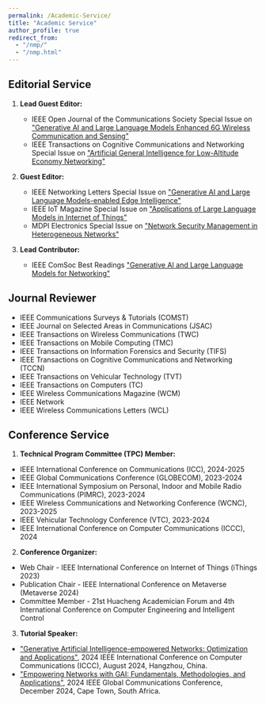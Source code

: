 ```yaml
---
permalink: /Academic-Service/
title: "Academic Service"
author_profile: true
redirect_from: 
  - "/nmp/"
  - "/nmp.html"
---
```

## Editorial Service
1. **Lead Guest Editor:**
   - IEEE Open Journal of the Communications Society Special Issue on ["Generative AI and Large Language Models Enhanced 6G Wireless Communication and Sensing"](https://www.comsoc.org/publications/journals/ieee-ojcoms/cfp/generative-ai-and-large-language-models-enhanced-6g-wireless)
   - IEEE Transactions on Cognitive Communications and Networking Special Issue on ["Artificial General Intelligence for Low-Altitude Economy Networking"](https://www.comsoc.org/publications/journals/ieee-tccn/cfp/artificial-general-intelligence-low-altitude-economy-networking)
    
2. **Guest Editor:**
   - IEEE Networking Letters Special Issue on ["Generative AI and Large Language Models-enabled Edge Intelligence"](https://www.comsoc.org/publications/journals/ieee-lnet/cfp/generative-ai-and-large-language-models-enabled-edge)
   - IEEE IoT Magazine Special Issue on ["Applications of Large Language Models in Internet of Things"](https://www.comsoc.org/publications/magazines/ieee-internet-things-magazine/cfp/applications-large-language-models)
   - MDPI Electronics Special Issue on ["Network Security Management in Heterogeneous Networks"](https://www.mdpi.com/journal/electronics/special_issues/IL4N9306O0)
     
3. **Lead Contributor:**
   - IEEE ComSoc Best Readings ["Generative AI and Large Language Models for Networking"](https://www.comsoc.org/publications/best-readings/generative-ai-and-large-language-models-networking)

## Journal Reviewer
* IEEE Communications Surveys & Tutorials (COMST)
* IEEE Journal on Selected Areas in Communications (JSAC)
* IEEE Transactions on Wireless Communications (TWC)
* IEEE Transactions on Mobile Computing (TMC)
* IEEE Transactions on Information Forensics and Security (TIFS)
* IEEE Transactions on Cognitive Communications and Networking (TCCN)
* IEEE Transactions on Vehicular Technology (TVT)
* IEEE Transactions on Computers (TC)
* IEEE Wireless Communications Magazine (WCM)
* IEEE Network
* IEEE Wireless Communications Letters (WCL)

## Conference Service
1. **Technical Program Committee (TPC) Member:**
  * IEEE International Conference on Communications (ICC), 2024-2025
  * IEEE Global Communications Conference (GLOBECOM), 2023-2024
  * IEEE International Symposium on Personal, Indoor and Mobile Radio Communications (PIMRC), 2023-2024
  * IEEE Wireless Communications and Networking Conference (WCNC), 2023-2025
  * IEEE Vehicular Technology Conference (VTC), 2023-2024
  * IEEE International Conference on Computer Communications (ICCC), 2024
2. **Conference Organizer:**
  * Web Chair - IEEE International Conference on Internet of Things (iThings 2023)
  * Publication Chair - IEEE International Conference on Metaverse (Metaverse 2024)
  * Committee Member - 21st Huacheng Academician Forum and 4th International Conference on Computer Engineering and Intelligent Control
3. **Tutorial Speaker:**
* ["Generative Artificial Intelligence-empowered Networks: Optimization and Applications"](https://iccc2024.ieee-iccc.org/program/tutorials-0), 2024 IEEE International Conference on Computer Communications (ICCC), August 2024, Hangzhou, China.
* ["Empowering Networks with GAI: Fundamentals, Methodologies, and Applications"](https://globecom2024.ieee-globecom.org/program/tutorials/thursday-morning-tutorials#TUT17), 2024 IEEE Global Communications Conference, December 2024, Cape Town, South Africa.
